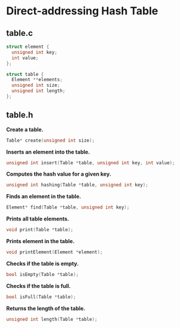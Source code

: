 # Direct-addressing Hash Table

## table.c
```c
struct element {
  unsigned int key;
  int value;
};

struct table {
  Element **elements;
  unsigned int size;
  unsigned int length;
};
```

## table.h
**Create a table.**
```c
Table* create(unsigned int size);
```
**Inserts an element into the table.**
```c
unsigned int insert(Table *table, unsigned int key, int value);
```
**Computes the hash value for a given key.**
```c
unsigned int hashing(Table *table, unsigned int key);
```
**Finds an element in the table.**
```c
Element* find(Table *table, unsigned int key);
```
**Prints all table elements.**
```c
void print(Table *table);
```
**Prints element in the table.**
```c
void printElement(Element *element);
```
**Checks if the table is empty.**
```c
bool isEmpty(Table *table);
```
**Checks if the table is full.**
```c
bool isFull(Table *table);
```
**Returns the length of the table.**
```c
unsigned int length(Table *table);
```
